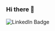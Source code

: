### Hi there 👋

<div id="badges"> 
  <img src="https://img.shields.io/badge/LinkedIn-blue?style=for-the-badge&logo=linkedin&logoColor=white" href="https://www.linkedin.com/in/ryan-bowers-1007aa29a/" alt="LinkedIn Badge"/>
</div>

<!--
**ryanbowers215/ryanbowers215** is a ✨ _special_ ✨ repository because its `README.md` (this file) appears on your GitHub profile.

Here are some ideas to get you started:

- 🔭 I’m currently working on ...
- 🌱 I’m currently learning ...
- 👯 I’m looking to collaborate on ...
- 🤔 I’m looking for help with ...
- 💬 Ask me about ...
- 📫 How to reach me: ...
- 😄 Pronouns: ...
- ⚡ Fun fact: ...
-->
